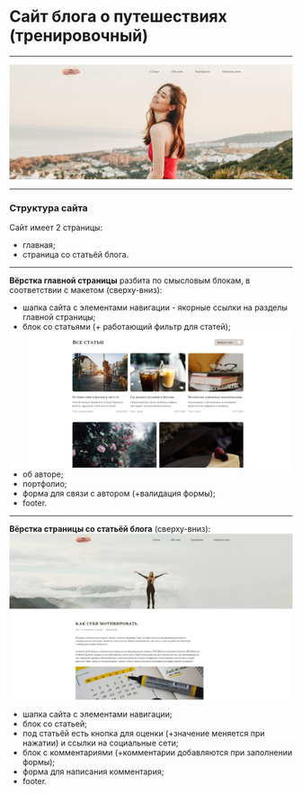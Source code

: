 Сайт блога о путешествиях (тренировочный)
=====================
***
![Image alt](https://github.com/Scanavik/Blog_training-site/raw/main/img/readMe1.jpg)
***
### Структура сайта
Сайт имеет 2 страницы:
- главная;
- страница со статьёй блога.
***
**Вёрстка главной страницы** разбита по смысловым блокам, в соответствии с макетом (сверху-вниз):
- шапка сайта с элементами навигации - якорные ссылки на разделы главной страницы;
- блок со статьями (+ работающий фильтр для статей);
![Image alt](https://github.com/Scanavik/Blog_training-site/raw/main/img/readMe3.jpg)
- об авторе;
- портфолио;
- форма для связи с автором (+валидация формы);
- footer.

***
**Вёрстка страницы со статьёй блога** (сверху-вниз):
![Image alt](https://github.com/Scanavik/Blog_training-site/raw/main/img/readMe2.jpg)
- шапка сайта с элементами навигации;
- блок со статьей;
- под статьёй есть кнопка для оценки (+значение меняется при нажатии) и ссылки на социальные сети;
- блок с комментариями (+комментарии добавляются при заполнении формы);
- форма для написания комментария;
- footer.

